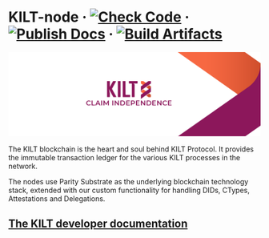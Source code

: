 # KILT-node &middot; [![Check Code](https://github.com/KILTprotocol/kilt-node/actions/workflows/check-code.yml/badge.svg)](https://github.com/KILTprotocol/kilt-node/actions/workflows/check-code.yml?query=branch%3Adevelop) &middot; [![Publish Docs](https://github.com/KILTprotocol/kilt-node/actions/workflows/publish-rustdocs.yml/badge.svg)](https://github.com/KILTprotocol/kilt-node/actions/workflows/publish-rustdocs.yml?query=branch%3Adevelop) &middot; [![Build Artifacts](https://gitlab.com/kiltprotocol/kilt-node/badges/develop/pipeline.svg?key_text=Build+Artifacts&key_width=130)](https://gitlab.com/kiltprotocol/kilt-node/-/pipelines?page=1&scope=all&ref=develop)


<p align="center">
  <img src="/.maintain/media/kilt.png">
</p>

The KILT blockchain is the heart and soul behind KILT Protocol.
It provides the immutable transaction ledger for the various KILT processes in the network.

The nodes use Parity Substrate as the underlying blockchain technology stack, extended with our custom functionality for handling DIDs, CTypes, Attestations and Delegations.

## [The KILT developer documentation](https://dev.kilt.io)
